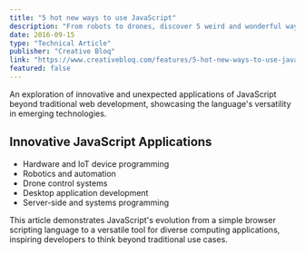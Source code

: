 ```yaml
---
title: "5 hot new ways to use JavaScript"
description: "From robots to drones, discover 5 weird and wonderful ways people are using JavaScript."
date: 2016-09-15
type: "Technical Article"
publisher: "Creative Bloq"
link: "https://www.creativebloq.com/features/5-hot-new-ways-to-use-javascript"
featured: false
---
```


An exploration of innovative and unexpected applications of JavaScript beyond traditional web development, showcasing the language's versatility in emerging technologies.

## Innovative JavaScript Applications

- Hardware and IoT device programming
- Robotics and automation
- Drone control systems
- Desktop application development
- Server-side and systems programming

This article demonstrates JavaScript's evolution from a simple browser scripting language to a versatile tool for diverse computing applications, inspiring developers to think beyond traditional use cases.